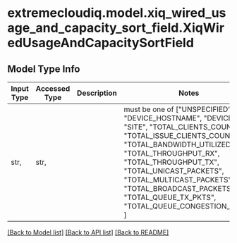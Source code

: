 # extremecloudiq.model.xiq_wired_usage_and_capacity_sort_field.XiqWiredUsageAndCapacitySortField

## Model Type Info
Input Type | Accessed Type | Description | Notes
------------ | ------------- | ------------- | -------------
str,  | str,  |  | must be one of ["UNSPECIFIED", "DEVICE_HOSTNAME", "DEVICE_IP", "SITE", "TOTAL_CLIENTS_COUNT", "TOTAL_ISSUE_CLIENTS_COUNT", "TOTAL_BANDWIDTH_UTILIZED", "TOTAL_THROUGHPUT_RX", "TOTAL_THROUGHPUT_TX", "TOTAL_UNICAST_PACKETS", "TOTAL_MULTICAST_PACKETS", "TOTAL_BROADCAST_PACKETS", "TOTAL_QUEUE_TX_PKTS", "TOTAL_QUEUE_CONGESTION_PKTS", ] 

[[Back to Model list]](../../README.md#documentation-for-models) [[Back to API list]](../../README.md#documentation-for-api-endpoints) [[Back to README]](../../README.md)

